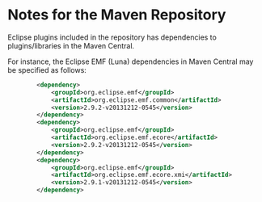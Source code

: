 # Notes for the Maven Repository

Eclipse plugins included in the repository has dependencies to plugins/libraries in the Maven Central.

For instance, the Eclipse EMF (Luna) dependencies in Maven Central may be specified as follows:
```xml
		<dependency>
			<groupId>org.eclipse.emf</groupId>
			<artifactId>org.eclipse.emf.common</artifactId>
			<version>2.9.2-v20131212-0545</version>
		</dependency>	
		<dependency>
			<groupId>org.eclipse.emf</groupId>
			<artifactId>org.eclipse.emf.ecore</artifactId>
			<version>2.9.2-v20131212-0545</version>
		</dependency>
		<dependency>
			<groupId>org.eclipse.emf</groupId>
			<artifactId>org.eclipse.emf.ecore.xmi</artifactId>
			<version>2.9.1-v20131212-0545</version>
		</dependency>
``` 